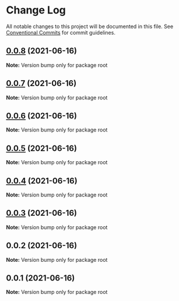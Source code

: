 # Change Log

All notable changes to this project will be documented in this file.
See [Conventional Commits](https://conventionalcommits.org) for commit guidelines.

## [0.0.8](https://github.com/huanhuanwa/lib/compare/v0.0.7...v0.0.8) (2021-06-16)

**Note:** Version bump only for package root





## [0.0.7](https://github.com/huanhuanwa/lib/compare/v0.0.6...v0.0.7) (2021-06-16)

**Note:** Version bump only for package root





## [0.0.6](https://github.com/huanhuanwa/lib/compare/v0.0.5...v0.0.6) (2021-06-16)

**Note:** Version bump only for package root





## [0.0.5](https://github.com/huanhuanwa/lib/compare/v0.0.2...v0.0.5) (2021-06-16)

**Note:** Version bump only for package root





## [0.0.4](https://github.com/huanhuanwa/lib/compare/v0.0.2...v0.0.4) (2021-06-16)

**Note:** Version bump only for package root





## [0.0.3](https://github.com/huanhuanwa/lib/compare/v0.0.2...v0.0.3) (2021-06-16)

**Note:** Version bump only for package root





## 0.0.2 (2021-06-16)

**Note:** Version bump only for package root





## 0.0.1 (2021-06-16)

**Note:** Version bump only for package root

